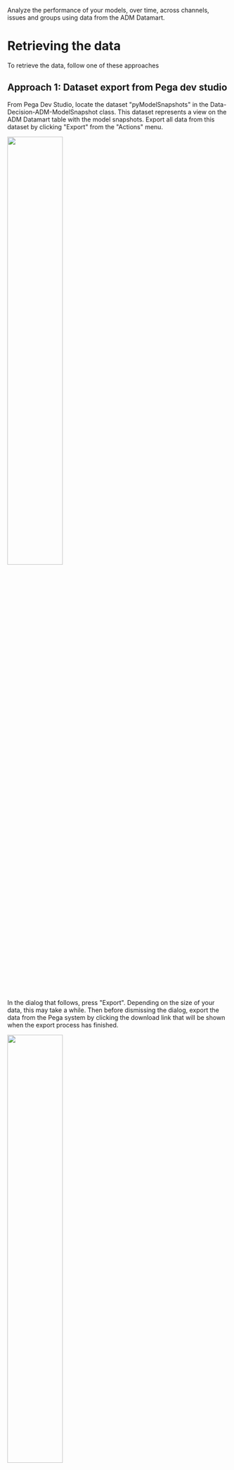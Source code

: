 Analyze the performance of your models, over time, across channels, issues and groups using data from the ADM Datamart.

# Retrieving the data

To retrieve the data, follow one of these approaches

## Approach 1: Dataset export from Pega dev studio

From Pega Dev Studio, locate the dataset "pyModelSnapshots" in the Data-Decision-ADM-ModelSnapshot class. This dataset represents a view on the ADM Datamart table with the model snapshots. Export all data from this dataset by clicking "Export" from the "Actions" menu.

<img src="/pegasystems/cdh-datascientist-tools/blob/master/images/pega_export_adm_models.png" width="50%">

In the dialog that follows, press "Export". Depending on the size of your data, this may take a while. Then before dismissing the dialog, export the data from the Pega system by clicking the download link that will be shown when the export process has finished.

<img src="/pegasystems/cdh-datascientist-tools/blob/master/images/pega_export_dialog.png" width="50%">

The data will be stored in the download location of your browser in the standard Pega dataset export format: zipped, multi-line JSON. You can unzip and load this manually, but we have some utilities in `cdhtools` that make this easier for you.

### R

In the `cdhtools` library, use the [ADMDatamart](https://pegasystems.github.io/cdh-datascientist-tools/reference/ADMDatamart.html) function to load the ADM Datamart data. This function reads data, drops Pega-internal fields, standardizes the field names and performs other cleanup activities. In addition to dataset exports it can also read CSV, parquet and many other formats.

There also is a generic method to read any dataset (and which will not perform any of these cleanup activities): [readDSExport](https://pegasystems.github.io/cdh-datascientist-tools/reference/readDSExport.html).

In both functions you can omit the timestamp of the Pega file and it will always take the latest version of the file in the specified location. This is very convenient when you do multiple exports from Pega, so it always takes the latest export.

```r
dm <- ADMDatamart(folder = "~/Downloads")
```

### Python

For Python use the files from the GitHub repository directly. There is a utility function `readDSExport` in `cdh_utils.py` in the python folder.

```python
from ADMDatamart import ADMDatamart
dm = ADMDatamart("/data")
```

## Approach 2: Manual table export from database

The table with the model snapshots is `PR_DATA_DM_DATAMART_MDL_FACT`. You can export this using your favourite database tool. Optionally leave out Pega internal fields (starting with pz/px) and the (large) raw model data field (pymodeldata). 

<img src="/pegasystems/cdh-datascientist-tools/blob/master/images/pega_db_models.png" width="50%">

When exporting as a CSV be careful:
* Include a header with the names
* Make sure the column separator does not interfere with characters in the fields - a comma is not safe, the pipe character | is often a better choice
* If possible use double quotes around symbolic values

Then read the resulting file into R or Python and go from there. Date/time fields (only pySnapshotTime) really matters often needs attention when reading the CSV. The R ADMDatamart function has options for preprocessing in which this can be specified.

# Example analysis

## R

Now the data is retrieved, it is easy to create plots. The library provides several plots (see plot* functions in the [help](https://pegasystems.github.io/cdh-datascientist-tools/reference/index.html)), although it is easy enough to construct your own (see source of [plots.R](https://github.com/pegasystems/cdh-datascientist-tools/blob/master/r/R/plots.R) for inspiration).

```r
library(cdhtools)
library(data.table)
library(ggplot2)
library(colorspace)

plotPerformanceSuccessRateBubbleChart(dm, facets = c("Channel","Issue")) +
   scale_color_discrete_divergingx()
```
<img src="/pegasystems/cdh-datascientist-tools/blob/master/images/datamartplot1.png" width="50%">

# Bringing it all together

All the model analysis plots shown in the [gallery](CDH-Graph-Gallery) can be created using the sample code from the provided notebooks.

## R

Many of the plots can be re-created using the data provided with **cdhtools**. Using the R package this data is available when the `cdhtools` library is loaded. The raw data files (dataset exports and .csv files) are also available in the /extra folder of the repository. Some plots required such amounts of data that we did not want to include it in the repository. You can still run the code examples and get similar looking plots.

## Python

See the example notebook [Example_ADM_Analysis.ipynb](https://github.com/pegasystems/cdh-datascientist-tools/blob/master/examples/datamart/Example_ADM_Analysis.ipynb)

## R

See the example notebook [adm-datamart.Rmd](https://pegasystems.github.io/cdh-datascientist-tools/articles/adm-datamart.html)

or when you have `cdhtools` installed, check the vignette `adm-datamart`: 

```r
library(cdhtools)

vignette("adm-datamart")
```




